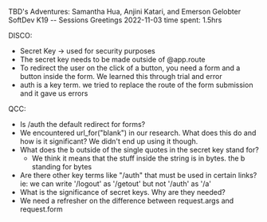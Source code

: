 TBD's Adventures: Samantha Hua, Anjini Katari, and Emerson Gelobter
SoftDev
K19 -- Sessions Greetings
2022-11-03
time spent: 1.5hrs

DISCO:
 * Secret Key -> used for security purposes
 * The secret key needs to be made outside of @app.route
 * To redirect the user on the click of a button, you need a form and a button inside the form. We learned this through trial and error
 * auth is a key term. we tried to replace the route of the form submission and it gave us errors

QCC:
 * Is /auth the default redirect for forms?
 * We encountered url_for("blank") in our research. What does this do and how is it significant? We didn't end up using it though.
 * What does the b outside of the single quotes in the secret key stand for?
    - We think it means that the stuff inside the string is in bytes. the b standing for bytes
 * Are there other key terms like "/auth" that must be used in certain links? ie: we can write '/logout' as '/getout' but not '/auth' as '/a'
 * What is the significance of secret keys. Why are they needed?
 * We need a refresher on the difference between request.args and request.form
